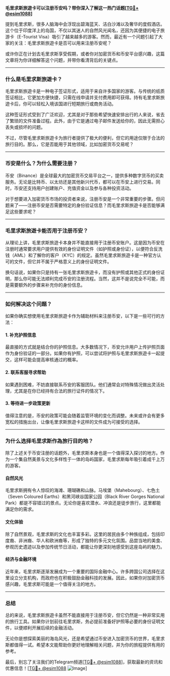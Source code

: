 **毛里求斯旅遊卡可以注册币安吗？带你深入了解这一热门话题[[TG💪+ @esim1088](https://t.me/s/esim1088)]**

提到毛里求斯，很多人脑海中会浮现出碧海蓝天、洁白沙滩以及奢华的度假酒店。这个位于印度洋上的岛国，不仅以其迷人的自然风光闻名，还因为其便捷的电子旅游卡（E-Tourist Visa）吸引了越来越多的游客。然而，最近有一个问题引起了大家的关注：毛里求斯旅遊卡是否可以用来注册币安呢？

或许你正在计划去毛里求斯享受假期，或者你对加密货币和币安平台感兴趣，这篇文章将为你详细解答这个问题，并带你看清背后的关键点。

---

### 什么是毛里求斯旅遊卡？

毛里求斯旅遊卡是一种电子签证形式，适用于来自许多国家的游客。与传统的纸质签证相比，它更加方便快捷，只需在线申请并支付费用即可获得。持有毛里求斯旅遊卡后，你可以轻松入境该国进行短期旅行或商务活动。

这种签证形式受到了广泛欢迎，尤其是对于那些希望快速安排出行的人来说，省去了繁琐的文件准备过程。此外，由于它是通过电子邮件发送给你的，因此无需担心丢失或损坏的问题。

不过，尽管毛里求斯旅遊卡为旅行者提供了极大的便利，但它的用途仅限于合法的旅行目的。那么，它是否能用于其他领域，比如加密货币交易呢？

---

### 币安是什么？为什么需要注册？

币安（Binance）是全球最大的加密货币交易平台之一，提供多种数字货币的买卖服务。无论是比特币、以太坊还是其他新兴代币，都可以在币安上进行交易。同时，币安还支持用户创建账户、充值资金以及参与各种投资活动。

对于想要进入加密货币市场的投资者来说，注册币安是一个非常重要的步骤。但问题来了——注册币安是否需要特定的身份验证信息？而毛里求斯旅遊卡是否能够满足这些要求呢？

---

### 毛里求斯旅遊卡能否用于注册币安？

从理论上讲，毛里求斯旅遊卡本身并不能直接用于注册币安账户。这是因为币安在注册时通常要求用户提供有效的身份证明文件（如护照或身份证），以便符合反洗钱（AML）和了解你的客户（KYC）的规定。虽然毛里求斯旅遊卡是一种官方认可的文件，但它并不属于严格意义上的身份证明文件。

换句话说，如果你只是持有一张毛里求斯旅遊卡，而没有护照或其他正式的身份证明，那么你可能无法顺利完成币安的注册流程。当然，这并不是说完全不可能，而是需要额外的步骤来补充你的身份信息。

---

### 如何解决这个问题？

如果你确实想使用毛里求斯旅遊卡作为辅助材料来注册币安，以下是一些可行的方法：

#### 1. 补充护照信息
最直接的方式就是结合你的护照信息。大多数情况下，币安允许用户上传护照页面作为身份验证的一部分。如果你有护照，可以尝试将护照与毛里求斯旅遊卡一起提交，这样可能会提高审核通过的概率。

#### 2. 联系客服寻求帮助
如果遇到困难，不妨直接联系币安的客服团队。他们通常会对特殊情况做出灵活处理，尤其是在你已经持有合法的旅行证件的情况下。

#### 3. 等待进一步政策更新
值得注意的是，币安的政策可能会随着监管环境的变化而调整。未来或许会有更多宽松的措施出台，让像毛里求斯旅遊卡这样的文件成为可接受的选择。

---

### 为什么选择毛里求斯作為旅行目的地？

除了上述关于币安注册的话题外，毛里求斯本身也是一个值得深入探讨的地方。作为一个集自然美景与文化多样性于一体的岛屿国家，毛里求斯每年吸引着成千上万的游客。

#### 自然风光
毛里求斯拥有令人惊叹的海滩、珊瑚礁和山脉。马埃堡（Mahebourg）、七色土（Seven Coloured Earths）和黑河峡谷国家公园（Black River Gorges National Park）都是不容错过的景点。无论你是喜欢潜水、冲浪还是徒步旅行，这里都能满足你的需求。

#### 文化体验
除了自然景观，毛里求斯的文化也丰富多彩。这里的居民由多个种族组成，包括印度裔、非洲裔、华人和欧洲裔等，形成了独特的多元文化氛围。品尝当地的美食、参观历史遗迹以及参加传统节日活动，都能让你更深刻地感受到这座岛屿的魅力。

#### 经济与金融环境
近年来，毛里求斯逐渐发展成为一个重要的国际金融中心。许多跨国公司选择在这里设立分支机构，而政府也在积极鼓励金融科技的发展。因此，如果你对加密货币感兴趣，毛里求斯可能是一个值得关注的地方。

---

### 总结

总的来说，毛里求斯旅遊卡虽然不能直接用于注册币安，但它仍然是一种非常实用的旅行工具。如果你计划前往毛里求斯，务必提前准备好护照等必要的身份证明文件，以便顺利开展后续的金融活动。

无论你是想探索美丽的海岛风光，还是希望通过币安进入加密货币的世界，毛里求斯都值得一试。希望本文能帮助你更好地理解相关问题，并为你的旅程提供有用的参考。

最后，别忘了关注我们的Telegram频道[[TG💪+ @esim1088](https://t.me/s/esim1088)]，获取最新的资讯和优惠信息！[[TG💪+ @esim1088](https://t.me/s/esim1088) ![Image](https://i.postimg.cc/4NQfJmqS/Snipaste-2025-05-13-00-14-12.png)]